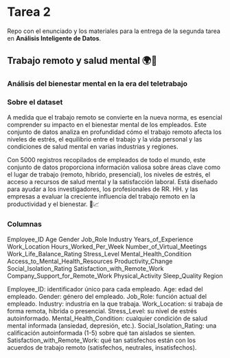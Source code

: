# Tarea 2

Repo con el enunciado y los materiales para la entrega de la segunda tarea en **Análisis Inteligente de Datos**.

## Trabajo remoto y salud mental  🌍🧠
### Análisis del bienestar mental en la era del teletrabajo



### Sobre el dataset

A medida que el trabajo remoto se convierte en la nueva norma, es esencial comprender su impacto en el bienestar mental de los empleados. Este conjunto de datos analiza en profundidad cómo el trabajo remoto afecta los niveles de estrés, el equilibrio entre el trabajo y la vida personal y las condiciones de salud mental en varias industrias y regiones.

Con 5000 registros recopilados de empleados de todo el mundo, este conjunto de datos proporciona información valiosa sobre áreas clave como el lugar de trabajo (remoto, híbrido, presencial), los niveles de estrés, el acceso a recursos de salud mental y la satisfacción laboral. Está diseñado para ayudar a los investigadores, los profesionales de RR. HH. y las empresas a evaluar la creciente influencia del trabajo remoto en la productividad y el bienestar. 🌿📈


### Columnas
Employee_ID
Age
Gender
Job_Role
Industry
Years_of_Experience
Work_Location
Hours_Worked_Per_Week
Number_of_Virtual_Meetings
Work_Life_Balance_Rating
Stress_Level
Mental_Health_Condition
Access_to_Mental_Health_Resources
Productivity_Change
Social_Isolation_Rating
Satisfaction_with_Remote_Work
Company_Support_for_Remote_Work
Physical_Activity
Sleep_Quality
Region



Employee_ID: identificador único para cada empleado.
Age: edad del empleado.
Gender: género del empleado.
Job_Role: función actual del empleado.
Industry: industria en la que trabaja.
Work_Location: si trabaja de forma remota, híbrida o presencial.
Stress_Level: su nivel de estrés autoinformado.
Mental_Health_Condition: cualquier condición de salud mental informada (ansiedad, depresión, etc.).
Social_Isolation_Rating: una calificación autoinformada (1-5) sobre qué tan aislados se sienten.
Satisfaction_with_Remote_Work: qué tan satisfechos están con los acuerdos de trabajo remoto (satisfechos, neutrales, insatisfechos).